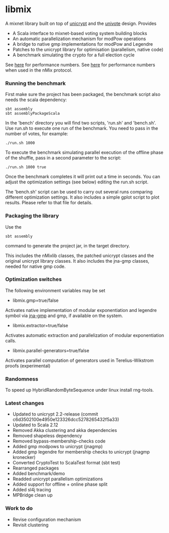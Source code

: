 # libmix

A mixnet library built on top of [unicrypt](https://github.com/bfh-evg/univote2) and the [univote](https://github.com/bfh-evg/univote2) design. Provides

* A Scala interface to mixnet-based voting system building blocks
* An automatic parallelization mechanism for modPow operations
* A bridge to native gmp implementations for modPow and Legendre
* Patches to the unicrypt library for optimisation (parallelism, native code)
* A benchmark simulating the crypto for a full election cycle

See [here](https://nvotes.com/parallelizing-a-mixnet-prototype/) for performance numbers. See [here](https://nvotesorg.github.io/nMix/benchmarks.html) for performance numbers when used in the nMix protocol.

### Running the benchmark

First make sure the project has been packaged, the benchmark script also needs the scala dependency:

```
sbt assembly
sbt assemblyPackageScala
```

In the 'bench' directory you will find two scripts, 'run.sh' and 'bench.sh'. Use run.sh to
execute one run of the benchmark. You need to pass in the number of votes, for example:

```./run.sh 1000```

To execute the benchmark simulating parallel execution of the offline phase of the shuffle,
pass in a second parameter to the script:

```./run.sh 1000 true```

Once the benchmark completes it will print out a time in seconds. You can adjust the optimization
settings (see below) editing the run.sh script.

The 'bench.sh' script can be used to carry out several runs comparing
different optimization settings. It also includes a simple gplot script
to plot results. Please refer to that file for details.

### Packaging the library

Use the

```sbt assembly```

command to generate the project jar, in the target directory.

This includes the nMixlib classes, the patched unicrypt classes and the original unicrypt
library classes. It also includes the jna-gmp classes, needed for native gmp code.

### Optimization switches

The following environment variables may be set

* libmix.gmp=true/false

Activates native implementation of modular exponentiation and legendre symbol via
[jna-gmp](https://github.com/square/jna-gmp) and gmp, if available on the system.

* libmix.extractor=true/false

Activates automatic extraction and parallelization of modular exponentiation calls.

* libmix.parallel-generators=true/false

Activates parallel computation of generators used in Terelius-Wikstrom proofs (experimental)

### Randomness

To speed up HybridRandomByteSequence under linux install rng-tools.

### Latest changes

* Updated to unicrypt 2.2-release (commit c6d3502100e4950e123326dcc5278265432f5a33)
* Updated to Scala 2.12
* Removed Akka clustering and akka dependencies
* Removed shapeless dependency
* Removed bypass-membership-checks code
* Added gmp modpows to unicrypt (jnagmp)
* Added gmp legendre for membership checks to unicrypt (jnagmp kronecker)
* Converted CryptoTest to ScalaTest format (sbt test)
* Rearranged packages
* Added benchmark/demo
* Readded unicrypt parallelism optimizations
* Added support for offline + online phase split
* Added sl4j tracing
* MPBridge clean up

### Work to do

* Revise configuration mechanism
* Revisit clustering